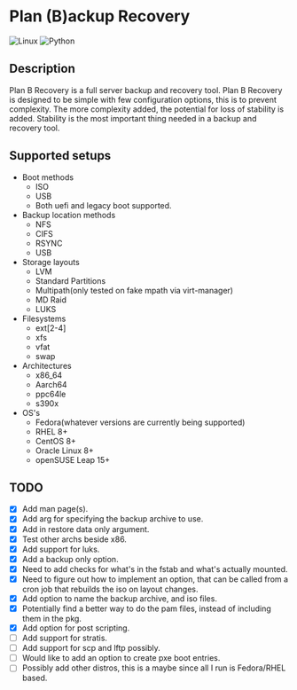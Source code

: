 # Plan (B)ackup Recovery
![Linux](https://img.shields.io/badge/-Linux-grey?style=flat-square&logo=linux)
![Python](https://img.shields.io/badge/Python-v3.6%5E-orange?style=flat-square&logo=python)

## Description
Plan B Recovery is a full server backup and recovery tool. Plan B Recovery is designed to be simple with few
configuration options, this is to prevent complexity. The more complexity added, the potential for loss of 
stability is added. Stability is the most important thing needed in a backup and recovery tool.

## Supported setups
- Boot methods
  - ISO
  - USB
  - Both uefi and legacy boot supported.
- Backup location methods
  - NFS
  - CIFS
  - RSYNC
  - USB
- Storage layouts
  - LVM
  - Standard Partitions
  - Multipath(only tested on fake mpath via virt-manager)
  - MD Raid
  - LUKS
- Filesystems
  - ext[2-4]
  - xfs
  - vfat
  - swap
- Architectures
  - x86_64
  - Aarch64
  - ppc64le
  - s390x
- OS's
  - Fedora(whatever versions are currently being supported)
  - RHEL 8+
  - CentOS 8+
  - Oracle Linux 8+
  - openSUSE Leap 15+

## TODO
- [x] Add man page(s).
- [x] Add arg for specifying the backup archive to use.
- [x] Add in restore data only argument.
- [x] Test other archs beside x86.
- [x] Add support for luks.
- [x] Add a backup only option.
- [x] Need to add checks for what's in the fstab and what's actually mounted.
- [x] Need to figure out how to implement an option, that can be called from a cron job that rebuilds the iso on layout changes.
- [x] Add option to name the backup archive, and iso files.
- [x] Potentially find a better way to do the pam files, instead of including them in the pkg.
- [x] Add option for post scripting.
- [ ] Add support for stratis.
- [ ] Add support for scp and lftp possibly.
- [ ] Would like to add an option to create pxe boot entries.
- [ ] Possibly add other distros, this is a maybe since all I run is Fedora/RHEL based.

